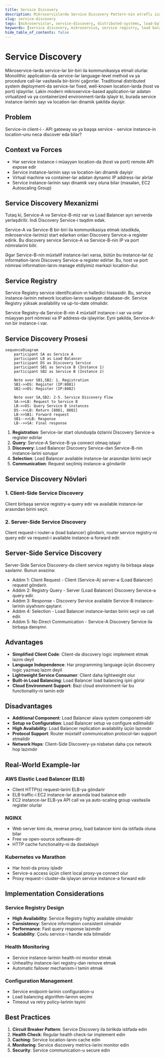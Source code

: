 ```yaml
---
title: Service Discovery
description: Mikroservislardə Service Discovery Pattern-nin ətraflı izahı və tətbiqi
slug: service-discovery
tags: [mikroservislər, service-discovery, distributed-systems, load-balancing]
keywords: [service discovery, mikroservice, service registry, load balancer]
hide_table_of_contents: false
---
```


# Service Discovery
Mikroservice-lərdə service-lər bir-biri ilə kommunikasiya etməli olurlar. Monolithic application-da service-lər language-level method və ya procedure call-lar vasitəsilə bir-birini çağırırlar. Traditional distributed system deployment-da service-lər fixed, well-known location-larda (host və port) işləyirlər.
Lakin modern mikroservice-based application-lar adətən virtualized və ya containerized environment-larda işləyir ki, burada service instance-lərinin sayı və location-ları dinamik şəkildə dəyişir.

## Problem

Service-in client-i - API gateway və ya başqa service - service instance-in location-unu necə discover edə bilər?

## Context və Forces

- Hər service instance-i müəyyən location-da (host və port) remote API expose edir
- Service instance-lərinin sayı və location-ları dinamik dəyişir
- Virtual machine və container-lər adətən dynamic IP address-lər alırlar
- Service instance-lərinin sayı dinamik vary oluna bilər (məsələn, EC2 Autoscaling Group)

## Service Discovery Mexanizmi

Tutaq ki, Service-A və Service-B-miz var və Load Balancer ayrı serverdə yerləşdirilir. İndi Discovery Service-i təqdim edək.

Service-A və Service-B bir-biri ilə kommunikasiya etmək istədikdə, mikroservice-lərimizi start edərkən onları Discovery Service-ə register edirik. Bu discovery service Service-A və Service-B-nin IP və port nömrələrini bilir.

Əgər Service-B-nin müxtəlif instance-ləri varsa, bütün bu instance-lər öz information-larını Discovery Service-ə register edirlər. Bu, host və port nömrəsi information-larını manage etdiyimiz mərkəzi location-dur.

## Service Registry

Service Registry service identification-ın həlledici hissəsidir. Bu, service instance-lərinin network location-larını saxlayan database-dir. Service Registry yüksək availability və up-to-date olmalıdır.

Service Registry-də Service-B-nin 4 müxtəlif instance-i var və onlar müəyyən port nömrəsi və IP address-də işləyirlər. Eyni şəkildə, Service-A-nın bir instance-i var.

## Service Discovery Prosesi

```mermaid
sequenceDiagram
    participant SA as Service A
    participant LB as Load Balancer
    participant DS as Discovery Service
    participant SB1 as Service B (Instance 1)
    participant SB2 as Service B (Instance 2)
    
    Note over SB1,SB2: 1. Registration
    SB1->>DS: Register (IP:8081)
    SB2->>DS: Register (IP:8082)
    
    Note over SA,SB2: 2-5. Service Discovery Flow
    SA->>LB: Request to Service B
    LB->>DS: Query Service B instances
    DS-->>LB: Return [8081, 8082]
    LB->>SB1: Forward request
    SB1-->>LB: Response
    LB-->>SA: Final response
```

1. **Registration**: Service-lər start olunduqda özlərini Discovery Service-ə register edirlər
2. **Query**: Service-A Service-B-yə connect olmaq istəyir
3. **Discovery**: Load Balancer Discovery Service-dən Service-B-nin instance-lərini soruşur
4. **Selection**: Load Balancer available instance-lər arasından birini seçir
5. **Communication**: Request seçilmiş instance-ə göndərilir

## Service Discovery Növləri

### 1. Client-Side Service Discovery
Client birbaşa service registry-ə query edir və available instance-lər arasından birini seçir.

### 2. Server-Side Service Discovery
Client request-i router-ə (load balancer) göndərir, router service registry-ni query edir və request-i available instance-ə forward edir.

## Server-Side Service Discovery

Server-Side Service Discovery-də client service registry ilə birbaşa əlaqə saxlamır. Bunun əvəzinə:

- Addım 1: Client Request - 
Client (Service-A) server-ə (Load Balancer) request göndərir.
- Addım 2: Registry Query - 
Server (Load Balancer) Discovery Service-ə query edir.
- Addım 3: Response - 
Discovery Service available Service-B instance-lərinin siyahısını qaytarır.
- Addım 4: Selection -
Load Balancer instance-lərdan birini seçir və call edir.
- Addım 5: No Direct Communication - 
Service-A Discovery Service ilə birbaşa danışmır.

## Advantages

- **Simplified Client Code**: Client-də discovery logic implement etmək lazım deyil
- **Language Independence**: Hər programming language üçün discovery logic yazmaq lazım deyil
- **Lightweight Service Consumer**: Client daha lightweight olur
- **Built-in Load Balancing**: Load Balancer load balancing işini görür
- **Cloud Environment Support**: Bəzi cloud environment-lər bu functionality-ni təmin edir

## Disadvantages

- **Additional Component**: Load Balancer əlavə system component-idir
- **Setup və Configuration**: Load Balancer setup və configure edilməlidir
- **High Availability**: Load Balancer replication availability üçün lazımdır
- **Protocol Support**: Router müxtəlif communication protocol-lərı support etməlidir
- **Network Hops**: Client-Side Discovery-yə nisbətən daha çox network hop lazımdır

## Real-World Example-lər

### AWS Elastic Load Balancer (ELB)
- Client HTTP(s) request-lərini ELB-yə göndərir
- ELB traffic-i EC2 instance-lər arasında load balance edir
- EC2 instance-lər ELB-yə API call və ya auto-scaling group vasitəsilə register olurlar

### NGINX
- Web server kimi də, reverse proxy, load balancer kimi də istifadə oluna bilər
- Free və open-source software-dir
- HTTP cache functionality-ni də dəstəkləyir

### Kubernetes və Marathon
- Hər host-da proxy işlədir
- Service-ə access üçün client local proxy-yə connect olur
- Proxy request-i cluster-də işləyən service instance-ə forward edir

## Implementation Considerations

### Service Registry Design
- **High Availability**: Service Registry highly available olmalıdır
- **Consistency**: Service information consistent olmalıdır
- **Performance**: Fast query response lazımdır
- **Scalability**: Çoxlu service-i handle edə bilməlidir

### Health Monitoring
- Service instance-lərinin health-ini monitor etmək
- Unhealthy instance-ləri registry-dən remove etmək
- Automatic failover mechanism-i təmin etmək

### Configuration Management
- Service endpoint-lərinin configuration-u
- Load balancing algorithm-larının seçimi
- Timeout və retry policy-lərinin təyini

## Best Practices

1. **Circuit Breaker Pattern**: Service Discovery ilə birlikdə istifadə edin
2. **Health Check**: Regular health check-lər implement edin
3. **Caching**: Service location-larını cache edin
4. **Monitoring**: Service discovery metrics-lərini monitor edin
5. **Security**: Service communication-u secure edin

